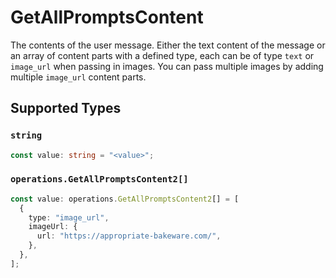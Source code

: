 # GetAllPromptsContent

The contents of the user message. Either the text content of the message or an array of content parts with a defined type, each can be of type `text` or `image_url` when passing in images. You can pass multiple images by adding multiple `image_url` content parts. 


## Supported Types

### `string`

```typescript
const value: string = "<value>";
```

### `operations.GetAllPromptsContent2[]`

```typescript
const value: operations.GetAllPromptsContent2[] = [
  {
    type: "image_url",
    imageUrl: {
      url: "https://appropriate-bakeware.com/",
    },
  },
];
```

